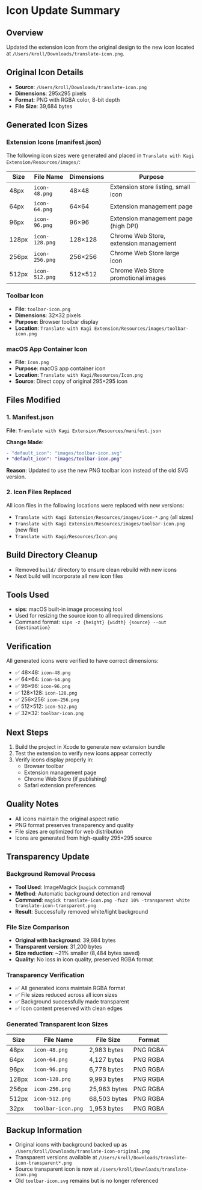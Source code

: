 # Icon Update Summary

## Overview
Updated the extension icon from the original design to the new icon located at `/Users/kroll/Downloads/translate-icon.png`.

## Original Icon Details
- **Source**: `/Users/kroll/Downloads/translate-icon.png`
- **Dimensions**: 295x295 pixels
- **Format**: PNG with RGBA color, 8-bit depth
- **File Size**: 39,684 bytes

## Generated Icon Sizes

### Extension Icons (manifest.json)
The following icon sizes were generated and placed in `Translate with Kagi Extension/Resources/images/`:

| Size | File Name | Dimensions | Purpose |
|------|-----------|------------|---------|
| 48px | `icon-48.png` | 48×48 | Extension store listing, small icon |
| 64px | `icon-64.png` | 64×64 | Extension management page |
| 96px | `icon-96.png` | 96×96 | Extension management page (high DPI) |
| 128px | `icon-128.png` | 128×128 | Chrome Web Store, extension management |
| 256px | `icon-256.png` | 256×256 | Chrome Web Store large icon |
| 512px | `icon-512.png` | 512×512 | Chrome Web Store promotional images |

### Toolbar Icon
- **File**: `toolbar-icon.png`
- **Dimensions**: 32×32 pixels
- **Purpose**: Browser toolbar display
- **Location**: `Translate with Kagi Extension/Resources/images/toolbar-icon.png`

### macOS App Container Icon
- **File**: `Icon.png`
- **Purpose**: macOS app container icon
- **Location**: `Translate with Kagi/Resources/Icon.png`
- **Source**: Direct copy of original 295×295 icon

## Files Modified

### 1. Manifest.json
**File**: `Translate with Kagi Extension/Resources/manifest.json`

**Change Made**:
```diff
- "default_icon": "images/toolbar-icon.svg"
+ "default_icon": "images/toolbar-icon.png"
```

**Reason**: Updated to use the new PNG toolbar icon instead of the old SVG version.

### 2. Icon Files Replaced
All icon files in the following locations were replaced with new versions:

- `Translate with Kagi Extension/Resources/images/icon-*.png` (all sizes)
- `Translate with Kagi Extension/Resources/images/toolbar-icon.png` (new file)
- `Translate with Kagi/Resources/Icon.png`

## Build Directory Cleanup
- Removed `build/` directory to ensure clean rebuild with new icons
- Next build will incorporate all new icon files

## Tools Used
- **sips**: macOS built-in image processing tool
- Used for resizing the source icon to all required dimensions
- Command format: `sips -z {height} {width} {source} --out {destination}`

## Verification
All generated icons were verified to have correct dimensions:
- ✅ 48×48: `icon-48.png`
- ✅ 64×64: `icon-64.png`
- ✅ 96×96: `icon-96.png`
- ✅ 128×128: `icon-128.png`
- ✅ 256×256: `icon-256.png`
- ✅ 512×512: `icon-512.png`
- ✅ 32×32: `toolbar-icon.png`

## Next Steps
1. Build the project in Xcode to generate new extension bundle
2. Test the extension to verify new icons appear correctly
3. Verify icons display properly in:
   - Browser toolbar
   - Extension management page
   - Chrome Web Store (if publishing)
   - Safari extension preferences

## Quality Notes
- All icons maintain the original aspect ratio
- PNG format preserves transparency and quality
- File sizes are optimized for web distribution
- Icons are generated from high-quality 295×295 source

## Transparency Update

### Background Removal Process
- **Tool Used**: ImageMagick (`magick` command)
- **Method**: Automatic background detection and removal
- **Command**: `magick translate-icon.png -fuzz 10% -transparent white translate-icon-transparent.png`
- **Result**: Successfully removed white/light background

### File Size Comparison
- **Original with background**: 39,684 bytes
- **Transparent version**: 31,200 bytes
- **Size reduction**: ~21% smaller (8,484 bytes saved)
- **Quality**: No loss in icon quality, preserved RGBA format

### Transparency Verification
- ✅ All generated icons maintain RGBA format
- ✅ File sizes reduced across all icon sizes
- ✅ Background successfully made transparent
- ✅ Icon content preserved with clean edges

### Generated Transparent Icon Sizes
| Size | File Name | File Size | Format |
|------|-----------|-----------|--------|
| 48px | `icon-48.png` | 2,983 bytes | PNG RGBA |
| 64px | `icon-64.png` | 4,127 bytes | PNG RGBA |
| 96px | `icon-96.png` | 6,778 bytes | PNG RGBA |
| 128px | `icon-128.png` | 9,993 bytes | PNG RGBA |
| 256px | `icon-256.png` | 25,963 bytes | PNG RGBA |
| 512px | `icon-512.png` | 68,503 bytes | PNG RGBA |
| 32px | `toolbar-icon.png` | 1,953 bytes | PNG RGBA |

## Backup Information
- Original icons with background backed up as `/Users/kroll/Downloads/translate-icon-original.png`
- Transparent versions available at `/Users/kroll/Downloads/translate-icon-transparent*.png`
- Source transparent icon is now at `/Users/kroll/Downloads/translate-icon.png`
- Old `toolbar-icon.svg` remains but is no longer referenced
